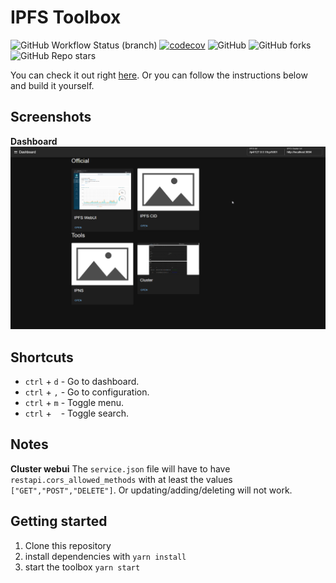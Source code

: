 # IPFS Toolbox

![GitHub Workflow Status (branch)](https://img.shields.io/github/actions/workflow/status/InterplanetaryDevs/ipfs-toolbox/build-and-test.yml?branch=master)
[![codecov](https://codecov.io/gh/InterplanetaryDevs/ipfs-toolbox/graph/badge.svg?token=47AD6TOODA)](https://codecov.io/gh/InterplanetaryDevs/ipfs-toolbox)
![GitHub](https://img.shields.io/github/license/InterplanetaryDevs/ipfs-toolbox)
![GitHub forks](https://img.shields.io/github/forks/InterplanetaryDevs/ipfs-toolbox?style=social)
![GitHub Repo stars](https://img.shields.io/github/stars/InterplanetaryDevs/ipfs-toolbox?style=social)

You can check it out right [here](http://ipfs-toolbox.on.fleek.co/).
Or you can follow the instructions below and build it yourself.

## Screenshots

**Dashboard**
![screenshot](./docs/img/ipfs-toolbox.png)

## Shortcuts

- `ctrl` + `d` - Go to dashboard.
- `ctrl` + `,` - Go to configuration.
- `ctrl` + `m` - Toggle menu.
- `ctrl` + ` ` - Toggle search.

## Notes

**Cluster webui**
The `service.json` file will have to have `restapi.cors_allowed_methods` with at least the values `["GET","POST","DELETE"]`.
Or updating/adding/deleting will not work.

## Getting started

1. Clone this repository
2. install dependencies with `yarn install`
2. start the toolbox `yarn start`
